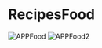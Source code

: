 # RecipesFood

![APPFood](https://user-images.githubusercontent.com/112322890/198883374-e00b3665-c201-400b-9a93-c4dae8881cdd.png)
![APPFood2](https://user-images.githubusercontent.com/112322890/198883531-fd88aa0a-1e6c-4e10-82cf-74bb8cc7625c.png)
